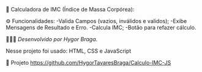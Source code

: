 🚶 Calculadora de IMC (Índice de Massa Corpórea):

⚙ Funcionalidades:
-Valida Campos (vazios, inválidos e validos);
-Exibe Mensagens de Resultado e Erro.
-Calcula IMC;
-Botão para refazer cálculo.


👨🏻‍💻 *Desenvolvido por Hygor Braga*.

Nesse projeto foi usado:
HTML, CSS e JavaScript

🔗 Projeto
https://github.com/HygorTavaresBraga/Calculo-IMC-JS